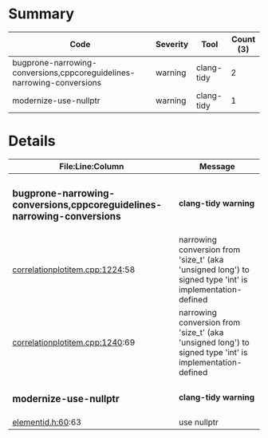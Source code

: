 # Summary
| Code | Severity | Tool | Count (3) |
|---|---|---|---|
| bugprone-narrowing-conversions,cppcoreguidelines-narrowing-conversions | warning | clang-tidy | 2 |
| modernize-use-nullptr | warning | clang-tidy | 1 |
# Details
| File:Line:Column | Message |
|---|---|
| <h3>bugprone-narrowing-conversions,cppcoreguidelines-narrowing-conversions</h3> | <h4>clang-tidy warning</h4> |
| [correlationplotitem.cpp:1224](https://github.com/graphia-app/graphia/blob/master/source/plugins/correlation/correlationplotitem.cpp#L1224 "source/plugins/correlation/correlationplotitem.cpp:1224"):58 | narrowing conversion from 'size_t' (aka 'unsigned long') to signed type 'int' is implementation-defined |
| [correlationplotitem.cpp:1240](https://github.com/graphia-app/graphia/blob/master/source/plugins/correlation/correlationplotitem.cpp#L1240 "source/plugins/correlation/correlationplotitem.cpp:1240"):69 | narrowing conversion from 'size_t' (aka 'unsigned long') to signed type 'int' is implementation-defined |
| <h3>modernize-use-nullptr</h3> | <h4>clang-tidy warning</h4> |
| [elementid.h:60](https://github.com/graphia-app/graphia/blob/master/source/shared/graph/elementid.h#L60 "source/shared/graph/elementid.h:60"):63 | use nullptr |

